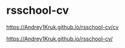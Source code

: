 # rsschool-cv

https://Andrey1Kruk.github.io/rsschool-cv/cv

https://Andrey1Kruk.github.io/rsschool-cv/
